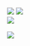 ###
![](https://github-readme-stats.vercel.app/api/top-langs/?username=HanLuan09&theme=radical&hide_border=false&include_all_commits=false&count_private=false&layout=compact)
![](https://github-readme-stats.vercel.app/api?username=HanLuan09&theme=radical&hide_border=false&include_all_commits=false&count_private=false)<br/>
![](https://github-readme-streak-stats.herokuapp.com/?user=HanLuan09&theme=radical&hide_border=false)<br/>
---
[![](https://visitcount.itsvg.in/api?id=HanLuan09&icon=0&color=0)](https://visitcount.itsvg.in)
